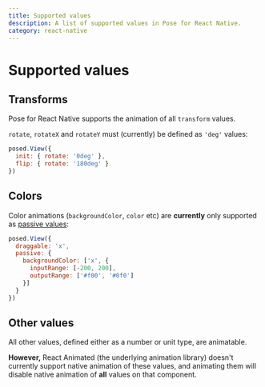 ```yaml
---
title: Supported values
description: A list of supported values in Pose for React Native.
category: react-native
---
```


# Supported values

<TOC />

## Transforms

Pose for React Native supports the animation of all `transform` values.

`rotate`, `rotateX` and `rotateY` must (currently) be defined as `'deg'` values:

```javascript
posed.View({
  init: { rotate: '0deg' },
  flip: { rotate: '180deg' }
})
```

## Colors

Color animations (`backgroundColor`, `color` etc) are **currently** only supported as [passive values](/pose/learn/native-passive):

```javascript
posed.View({
  draggable: 'x',
  passive: {
    backgroundColor: ['x', {
      inputRange: [-200, 200],
      outputRange: ['#f00', '#0f0']
    }]
  }
})
```

## Other values

All other values, defined either as a number or unit type, are animatable.

**However,** React Animated (the underlying animation library) doesn't currently support native animation of these values, and animating them will disable native animation of **all** values on that component.
